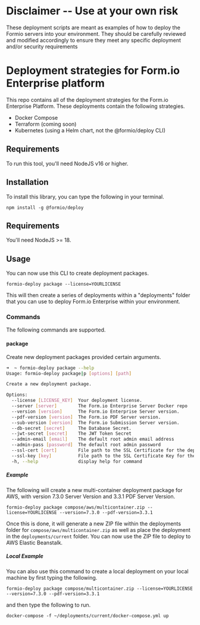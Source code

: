 # Disclaimer -- Use at your own risk
These deployment scripts are meant as examples of how to deploy the Formio servers into your environment. They should be carefully reviewed and modified accordingly to ensure they meet any specific deployment and/or security requirements

# Deployment strategies for Form.io Enterprise platform
This repo contains all of the deployment strategies for the Form.io Enterprise Platform. These deployments contain the following strategies.

 - Docker Compose
 - Terraform (coming soon)
 - Kubernetes (using a Helm chart, not the @formio/deploy CLI)

## Requirements
To run this tool, you'll need NodeJS v16 or higher.

## Installation
To install this library, you can type the following in your terminal.

```
npm install -g @formio/deploy
```

## Requirements

You'll need NodeJS >= 18.

## Usage
You can now use this CLI to create deployment packages.

```
formio-deploy package --license=YOURLICENSE
```

This will then create a series of deployments within a "deployments" folder that you can use to deploy Form.io Enterprise within your environment.

### Commands
The following commands are supported.

#### package
Create new deployment packages provided certain arguments.

```sh
➜  ~ formio-deploy package --help
Usage: formio-deploy package|p [options] [path]

Create a new deployment package.

Options:
  --license [LICENSE_KEY]  Your deployment license.
  --server [server]        The Form.io Enterprise Server Docker repo
  --version [version]      The Form.io Enterprise Server version.
  --pdf-version [version]  The Form.io PDF Server version.
  --sub-version [version]  The Form.io Submission Server version.
  --db-secret [secret]     The Database Secret.
  --jwt-secret [secret]    The JWT Token Secret
  --admin-email [email]    The default root admin email address
  --admin-pass [password]  The default root admin password
  --ssl-cert [cert]        File path to the SSL Certificate for the deployment to enable SSL.
  --ssl-key [key]          File path to the SSL Certificate Key for the deployment to enable SSL.
  -h, --help               display help for command
```

##### Example
The following will create a new multi-container deployment package for AWS, with version 7.3.0 Server Version and 3.3.1 PDF Server Version.

```
formio-deploy package compose/aws/multicontainer.zip --license=YOURLICENSE --version=7.3.0 --pdf-version=3.3.1
```

Once this is done, it will generate a new ZIP file within the deployments folder for ```compose/aws/multicontainer.zip``` as well as place the deployment in the ```deployments/current``` folder.  You can now use the ZIP file to deploy to AWS Elastic Beanstalk.

##### Local Example
You can also use this command to create a local deployment on your local machine by first typing the following.

```
formio-deploy package compose/multicontainer.zip --license=YOURLICENSE --version=7.3.0 --pdf-version=3.3.1
```

and then type the following to run.

```
docker-compose -f ~/deployments/current/docker-compose.yml up
```
